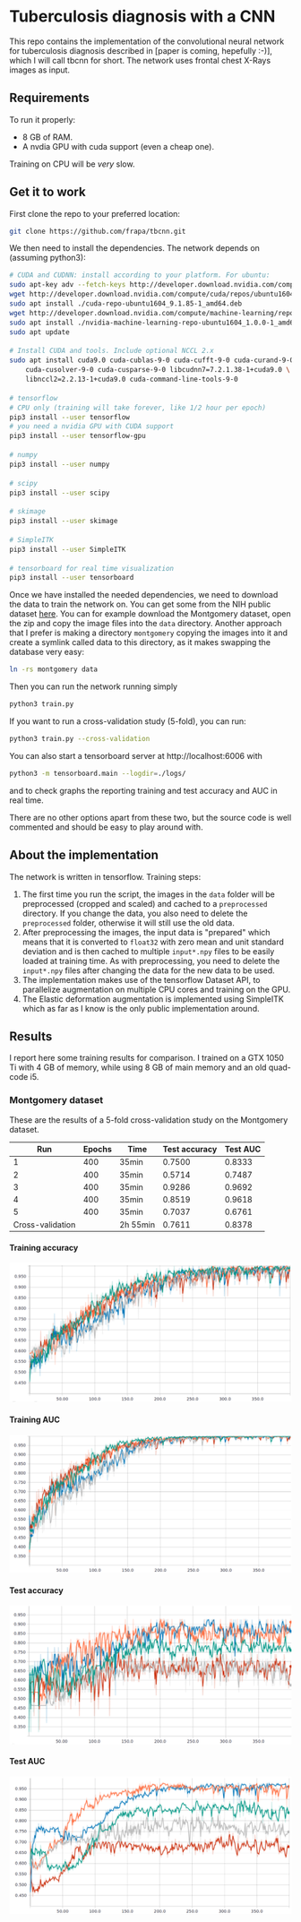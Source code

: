 # Tuberculosis diagnosis with a CNN

This repo contains the implementation of the convolutional neural network
for tuberculosis diagnosis described in [paper is coming, hepefully :-)],
which I will call tbcnn for short. The network uses frontal chest X-Rays
images as input.

## Requirements

To run it properly:

 * 8 GB of RAM.
 * A nvdia GPU with cuda support (even a cheap one).

Training on CPU will be *very* slow.

## Get it to work

First clone the repo to your preferred location:

```bash
git clone https://github.com/frapa/tbcnn.git
```

We then need to install the dependencies. The network depends on (assuming python3):

```bash
# CUDA and CUDNN: install according to your platform. For ubuntu:
sudo apt-key adv --fetch-keys http://developer.download.nvidia.com/compute/cuda/repos/ubuntu1604/x86_64/7fa2af80.pub
wget http://developer.download.nvidia.com/compute/cuda/repos/ubuntu1604/x86_64/cuda-repo-ubuntu1604_9.1.85-1_amd64.deb
sudo apt install ./cuda-repo-ubuntu1604_9.1.85-1_amd64.deb
wget http://developer.download.nvidia.com/compute/machine-learning/repos/ubuntu1604/x86_64/nvidia-machine-learning-repo-ubuntu1604_1.0.0-1_amd64.deb
sudo apt install ./nvidia-machine-learning-repo-ubuntu1604_1.0.0-1_amd64.deb
sudo apt update

# Install CUDA and tools. Include optional NCCL 2.x
sudo apt install cuda9.0 cuda-cublas-9-0 cuda-cufft-9-0 cuda-curand-9-0 \
    cuda-cusolver-9-0 cuda-cusparse-9-0 libcudnn7=7.2.1.38-1+cuda9.0 \
    libnccl2=2.2.13-1+cuda9.0 cuda-command-line-tools-9-0

# tensorflow
# CPU only (training will take forever, like 1/2 hour per epoch)
pip3 install --user tensorflow
# you need a nvidia GPU with CUDA support
pip3 install --user tensorflow-gpu

# numpy
pip3 install --user numpy

# scipy
pip3 install --user scipy

# skimage
pip3 install --user skimage

# SimpleITK
pip3 install --user SimpleITK

# tensorboard for real time visualization
pip3 install --user tensorboard
```

Once we have installed the needed dependencies, we need to download the
data to train the network on. You can get some from the NIH public dataset
[here](https://ceb.nlm.nih.gov/repositories/tuberculosis-chest-x-ray-image-data-sets/).
You can for example download the Montgomery dataset, open the zip and copy the
image files into the `data` directory. Another approach that I prefer is making
a directory `montgomery` copying the images into it and create a symlink called data
to this directory, as it makes swapping the database very easy:

```bash
ln -rs montgomery data
```

Then you can run the network running simply

```bash
python3 train.py
```

If you want to run a cross-validation study (5-fold), you can run:

```bash
python3 train.py --cross-validation
```

You can also start a tensorboard server at http://localhost:6006 with

```bash
python3 -m tensorboard.main --logdir=./logs/
```

and to check graphs the reporting training and test accuracy and AUC in real time.

There are no other options apart from these two, but the source code is
well commented and should be easy to play around with.

## About the implementation

The network is written in tensorflow. Training steps:

1. The first time you run the script, the images in the `data` folder will be
preprocessed (cropped and scaled) and cached to a `preprocessed` directory.
If you change the data, you also need to delete the `preprocessed` folder, 
otherwise it will still use the old data.
2. After preprocessing the images, the input data is "prepared" which means that
it is converted to `float32` with zero mean and unit standard deviation and is then
cached to multiple `input*.npy` files to be easily loaded at training time. As with
preprocessing, you need to delete the `input*.npy` files after changing the data
for the new data to be used.
3. The implementation makes use of the tensorflow Dataset API, to parallelize
augmentation on multiple CPU cores and training on the GPU.
4. The Elastic deformation augmentation is implemented using SimpleITK which as
far as I know is the only public implementation around.

## Results

I report here some training results for comparison. I trained on a
GTX 1050 Ti with 4 GB of memory, while using 8 GB of main memory and
an old quad-code i5.

### Montgomery dataset

These are the results of a 5-fold cross-validation study on the
Montgomery dataset.

|Run|Epochs|Time|Test accuracy|Test AUC|
|---|---|---|---|---|
|1|400|35min|0.7500|0.8333|
|2|400|35min|0.5714|0.7487|
|3|400|35min|0.9286|0.9692|
|4|400|35min|0.8519|0.9618|
|5|400|35min|0.7037|0.6761|
|Cross-validation||2h 55min|0.7611|0.8378|

#### Training accuracy
![Training accuracy](./results/training_accuracy_1.png)

#### Training AUC
![Training AUC](./results/training_AUC_1.png)

#### Test accuracy
![Test accuracy](./results/test_accuracy_1.png)

#### Test AUC
![Test AUC](./results/test_AUC_1.png)